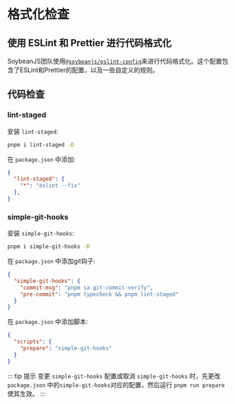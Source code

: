 # 格式化检查

## 使用 ESLint 和 Prettier 进行代码格式化

SoybeanJS团队使用[`@soybeanjs/eslint-config`](https://github.com/soybeanjs/eslint-config)来进行代码格式化。这个配置包含了ESLint和Prettier的配置，以及一些自定义的规则。

## 代码检查

### lint-staged

安装 `lint-staged`:

```bash
pnpm i lint-staged -D
```

在 `package.json` 中添加:

```json
{
  "lint-staged": {
    "*": "eslint --fix"
  },
}
```

### simple-git-hooks

安装 `simple-git-hooks`:

```bash
pnpm i simple-git-hooks -D
```

在 `package.json` 中添加git钩子:

```json
{
  "simple-git-hooks": {
    "commit-msg": "pnpm sa git-commit-verify",
    "pre-commit": "pnpm typecheck && pnpm lint-staged"
  }
}
```

在 `package.json` 中添加脚本:

```json
{
  "scripts": {
    "prepare": "simple-git-hooks"
  }
}
```

::: tip 提示
变更 `simple-git-hooks` 配置或取消 `simple-git-hooks` 时，先更改 `package.json` 中的`simple-git-hooks`对应的配置，然后运行 `pnpm run prepare`使其生效。
:::
